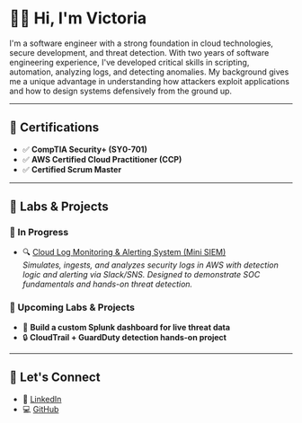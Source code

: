 # 👋🏽 Hi, I'm Victoria

I'm a software engineer with a strong foundation in cloud technologies, secure development, and threat detection. With two years of software engineering experience, I've developed critical skills in scripting, automation, analyzing logs, and detecting anomalies. My background gives me a unique advantage in understanding how attackers exploit applications and how to design systems defensively from the ground up.

---

## 📜 Certifications

- ✅ **CompTIA Security+ (SY0-701)**  
- ✅ **AWS Certified Cloud Practitioner (CCP)**
- ✅ **Certified Scrum Master**  


---

## 🧪 Labs & Projects

### 🔧 In Progress

- 🔍 [Cloud Log Monitoring & Alerting System (Mini SIEM)](https://github.com/yourusername/cloud-log-monitoring)  
  _Simulates, ingests, and analyzes security logs in AWS with detection logic and alerting via Slack/SNS. Designed to demonstrate SOC fundamentals and hands-on threat detection._


### 🚀 Upcoming Labs & Projects

- 🧰 **Build a custom Splunk dashboard for live threat data**
- 🔒 **CloudTrail + GuardDuty detection hands-on project**

---

## 🤝 Let's Connect

- 💼 [LinkedIn](https://www.linkedin.com/in/victoria-browning/)
- 💻 [GitHub](https://github.com/victoriab37)
